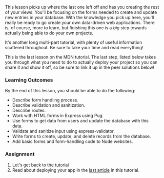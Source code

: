 This lesson picks up where the last one left off and has you creating the rest of your views. You'll be focusing on the forms needed to create and update new entries in your database. With the knowledge you pick up here, you'll really be ready to go create your own data-driven web applications.  There is, of course, more to learn, but finishing this one is a _big_ step towards actually being able to do your own projects.

It's another long multi-part tutorial, with plenty of useful information scattered throughout.  Be sure to take your time and read everything!

This is the last lesson on the MDN tutorial. The last step, listed below takes you through what you need to do to actually deploy your project so you can share it and show it off, so be sure to link it up in the peer solutions below!

### Learning Outcomes
By the end of this lesson, you should be able to do the following:

- Describe form handling process.
- Describe validation and sanitization.
- Describe routes.
- Work with HTML forms in Express using Pug.
- Use forms to get data from users and update the database with this data.
- Validate and sanitize input using express-validator.
- Write forms to create, update, and delete records from the database.
- Add basic forms and form-handling code to Node websites.

### Assignment

<div class="lesson-content__panel" markdown="1">

1. Let's get back to [the tutorial](https://developer.mozilla.org/en-US/docs/Learn/Server-side/Express_Nodejs/forms)
2. Read about deploying your app in the [last article](https://developer.mozilla.org/en-US/docs/Learn/Server-side/Express_Nodejs/deployment) in this tutorial.
</div>